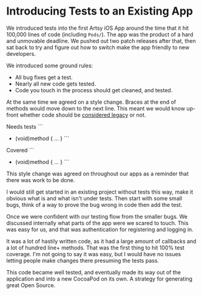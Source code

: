 # Introducing Tests to an Existing App

We introduced tests into the first Artsy iOS App around the time that it hit 100,000 lines of code (including `Pods/`). The app was the product of a hard and unmovable deadline. We pushed out two patch releases after that, then sat back to try and figure out how to switch make the app friendly to new developers.

We introduced some ground rules:

* All bug fixes get a test.
* Nearly all new code gets tested.
* Code you touch in the process should get cleaned, and tested.

At the same time we agreed on a style change. Braces at the end of methods would move down to the next line. This meant we would know up-front whether code should be [considered legacy][1] or not.

Needs tests
\`\`\`
- (void)method {
  ...
}
\`\`\`

Covered
\`\`\`
- (void)method
{
  ...
}
\`\`\`

This style change was agreed on throughout our apps as a reminder that there was work to be done.

I would still get started in an existing project without tests this way, make it obvious what is and what isn't under tests. Then start with some small bugs, think of a way to prove the bug wrong in code then add the test.

Once we were confident with our testing flow from the smaller bugs. We discussed internally what parts of the app were we scared to touch. This was easy for us, and that was authentication for registering and logging in.

It was a lot of hastily written code, as it had a large amount of callbacks and a lot of hundred line+ methods. That was the first thing to hit 100% test coverage. I'm not going to say it was easy, but I would have no issues letting people make changes there presuming the tests pass.

This code became well tested, and eventually made its way out of the application and into a new CocoaPod on its own. A strategy for generating great Open Source.

[1]:	http://www.amazon.com/Working-Effectively-Legacy-Michael-Feathers/dp/0131177052